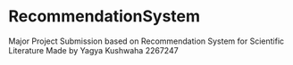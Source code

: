 # RecommendationSystem

Major Project Submission based on Recommendation System for Scientific Literature
Made by Yagya Kushwaha
2267247
